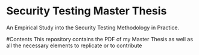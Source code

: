 # Security Testing Master Thesis
An Empirical Study into the Security Testing Methodology in Practice.

#Contents
This repository contains the PDF of my Master Thesis as well as all the necessary elements to replicate or to contribute 
